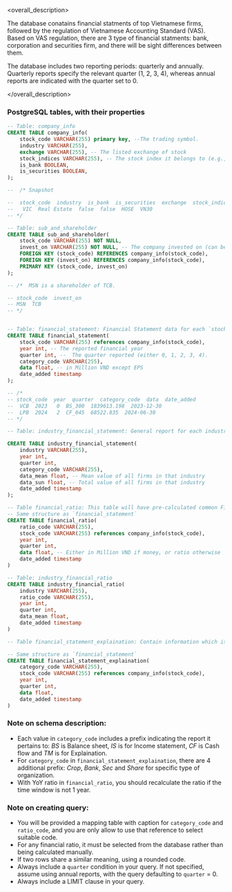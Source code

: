<overall_description>

The database conatains financial statments of top Vietnamese firms, followed by the regulation of Vietnamese Accounting Standard (VAS). Based on VAS regulation, there are 3 type of financial statments: bank, corporation and securities firm, and there will be sight differences between them.

The database includes two reporting periods: quarterly and annually. Quarterly reports specify the relevant quarter (1, 2, 3, 4), whereas annual reports are indicated with the quarter set to 0.

</overall_description>

### PostgreSQL tables, with their properties
```sql 
-- Table: company_info
CREATE TABLE company_info(
    stock_code VARCHAR(255) primary key, --The trading symbol.
    industry VARCHAR(255), 
    exchange VARCHAR(255), -- The listed exchange of stock
    stock_indices VARCHAR(255), -- The stock index it belongs to (e.g., VN30, HNX30)
    is_bank BOOLEAN,
    is_securities BOOLEAN,
);

--  /* Snapshot 

--  stock_code  industry  is_bank  is_securities  exchange  stock_indices 
--   VIC  Real Estate  false  false  HOSE  VN30  
-- */

-- Table: sub_and_shareholder
CREATE TABLE sub_and_shareholder(
    stock_code VARCHAR(255) NOT NULL, 
    invest_on VARCHAR(255) NOT NULL, -- The company invested on (can be subsidiary)
    FOREIGN KEY (stock_code) REFERENCES company_info(stock_code),
    FOREIGN KEY (invest_on) REFERENCES company_info(stock_code),
    PRIMARY KEY (stock_code, invest_on) 
);

-- /*  MSN is a shareholder of TCB.

-- stock_code  invest_on
-- MSN  TCB
-- */


-- Table: financial_statement: Financial Statement data for each `stock_code`
CREATE TABLE financial_statement(
    stock_code VARCHAR(255) references company_info(stock_code),
    year int, -- The reported financial year
    quarter int, --  The quarter reported (either 0, 1, 2, 3, 4). 
    category_code VARCHAR(255),
    data float, -- in Million VND except EPS
    date_added timestamp
);

-- /*
-- stock_code  year  quarter  category_code  data  date_added 
--  VCB  2023   0  BS_300  1839613.198  2023-12-30 
--  LPB  2024   2  CF_045  68522.835  2024-06-30 
-- */

-- Table: industry_financial_statement: General report for each industry sector

CREATE TABLE industry_financial_statement(
    industry VARCHAR(255),
    year int, 
    quarter int,
    category_code VARCHAR(255),
    data_mean float, -- Mean value of all firms in that industry
    data_sun float, -- Total value of all firms in that industry
    date_added timestamp 
);

-- Table financial_ratio: This table will have pre-calculated common Financial Ratio such as ROA, ROE, FCF, etc
-- Same structure as `financial_statement`
CREATE TABLE financial_ratio(
    ratio_code VARCHAR(255),
    stock_code VARCHAR(255) references company_info(stock_code),
    year int,
    quarter int,
    data float, -- Either in Million VND if money, or ratio otherwise
    date_added timestamp
)

-- Table: industry_financial_ratio
CREATE TABLE industry_financial_ratio(
    industry VARCHAR(255),
    ratio_code VARCHAR(255),
    year int,
    quarter int,
    data_mean float, 
    date_added timestamp
)

-- Table financial_statement_explaination: Contain information which is not covered in 3 main reports. It usually stores information about type of loans, debt, cash, investments and real-estate ownerships. 

-- Same structure as `financial_statement`
CREATE TABLE financial_statement_explaination(
    category_code VARCHAR(255),
    stock_code VARCHAR(255) references company_info(stock_code),
    year int,
    quarter int,
    data float, 
    date_added timestamp 
)
```

### Note on schema description: 
- Each value in `category_code` includes a prefix indicating the report it pertains to: *BS* is Balance sheet, *IS* is for Income statement, *CF* is Cash flow and *TM* is for Explaination.
- For `category_code` in `financial_statement_explaination`, there are 4 additional prefix: *Crop*, *Bank*, *Sec* and *Share* for specific type of organization.
- With YoY ratio in `financial_ratio`, you should recalculate the ratio if the time window is not 1 year.

### Note on creating query:
- You will be provided a mapping table with caption for `category_code` and `ratio_code`, and you are only allow to use that reference to select suitable code.
- For any financial ratio, it must be selected from the database rather than being calculated manually.
- If two rows share a similar meaning, using a rounded code.
- Always include a `quarter` condition in your query. If not specified, assume using annual reports, with the query defaulting to `quarter` = 0.
- Always include a LIMIT clause in your query.